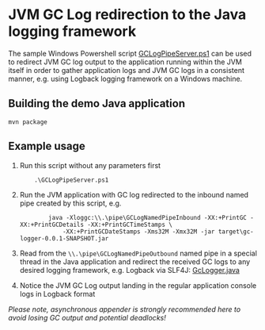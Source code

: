 JVM GC Log redirection to the Java logging framework
====================================================

The sample Windows Powershell script [GCLogPipeServer.ps1](GCLogPipeServer.ps1) can be used
to redirect JVM GC log output to the application running within the JVM itself in order to 
gather application logs and JVM GC logs in a consistent manner, e.g. using Logback logging 
framework on a Windows machine.

Building the demo Java application
----------------------------------
````
mvn package
````

Example usage
-------------
1. Run this script without any parameters first

	````
		.\GCLogPipeServer.ps1
	````
	
2. Run the JVM application with GC log redirected to the inbound named pipe created by this script, e.g.

	````
			java -Xloggc:\\.\pipe\GCLogNamedPipeInbound -XX:+PrintGC -XX:+PrintGCDetails -XX:+PrintGCTimeStamps \
				-XX:+PrintGCDateStamps -Xms32M -Xmx32M -jar target\gc-logger-0.0.1-SNAPSHOT.jar
	````
	
3. Read from the `\\.\pipe\GCLogNamedPipeOutbound` named pipe in a special thread in the Java application
	and redirect the received GC logs to any desired logging framework, e.g. Logback via SLF4J: [GcLogger.java](src/main/java/test/gc/GcLogger.java)

4. Notice the JVM GC Log output landing in the regular application console logs in Logback format

_Please note, asynchronous appender is strongly recommended here to avoid losing GC output and potential deadlocks!_

